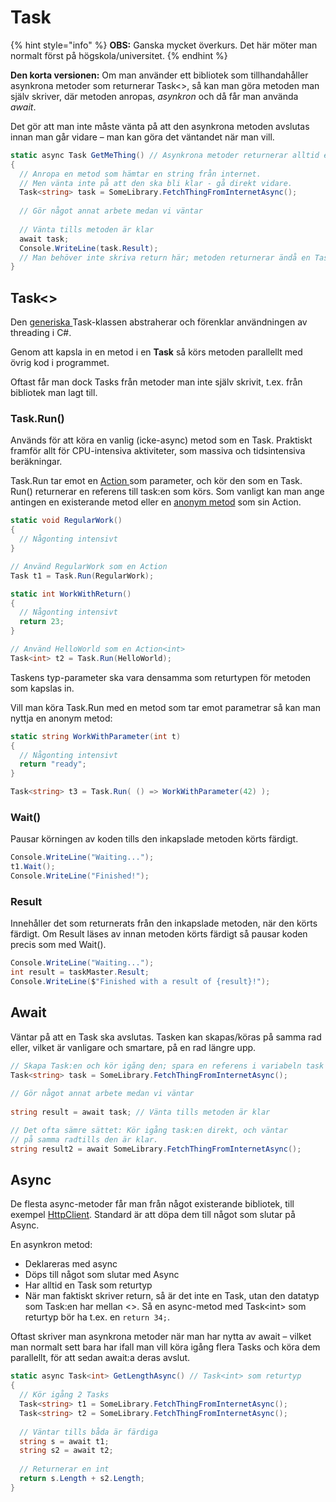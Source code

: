 # Task

{% hint style="info" %}
**OBS:** Ganska mycket överkurs. Det här möter man normalt först på högskola/universitet.
{% endhint %}

**Den korta versionen:** Om man använder ett bibliotek som tillhandahåller asynkrona metoder som returnerar Task<>, så kan man göra metoden man själv skriver, där metoden anropas, _asynkron_ och då får man använda _await_.

Det gör att man inte måste vänta på att den asynkrona metoden avslutas innan man går vidare – man kan göra det väntandet när man vill.

```csharp
static async Task GetMeThing() // Asynkrona metoder returnerar alltid en Task
{
  // Anropa en metod som hämtar en string från internet.
  // Men vänta inte på att den ska bli klar - gå direkt vidare.
  Task<string> task = SomeLibrary.FetchThingFromInternetAsync();
  
  // Gör något annat arbete medan vi väntar
  
  // Vänta tills metoden är klar
  await task;
  Console.WriteLine(task.Result);
  // Man behöver inte skriva return här; metoden returnerar ändå en Task
}
```

## Task<>

Den [generiska ](../../klasser-och-objektorientering/generiska-klasser.md)Task-klassen abstraherar och förenklar användningen av threading i C#.&#x20;

Genom att kapsla in en metod i en **Task** så körs metoden parallellt med övrig kod i programmet.

Oftast får man dock Tasks från metoder man inte själv skrivit, t.ex. från bibliotek man lagt till.

### Task.Run()

Används för att köra en vanlig (icke-async) metod som en Task. Praktiskt framför allt för CPU-intensiva aktiviteter, som massiva och tidsintensiva beräkningar.

Task.Run tar emot en [Action ](../../grundlaeggande/delegates.md#h.p_qt3arehin8yt)som parameter, och kör den som en Task. Run() returnerar en referens till task:en som körs. Som vanligt kan man ange antingen en existerande metod eller en [anonym metod](../../grundlaeggande/delegates.md#anonyma-metoder-i-delegatvariabler) som sin Action.

```csharp
static void RegularWork()
{
  // Någonting intensivt
}

// Använd RegularWork som en Action
Task t1 = Task.Run(RegularWork);
```

```csharp
static int WorkWithReturn()
{
  // Någonting intensivt
  return 23;
}

// Använd HelloWorld som en Action<int>
Task<int> t2 = Task.Run(HelloWorld);
```

Taskens typ-parameter ska vara densamma som returtypen för metoden som kapslas in.

Vill man köra Task.Run med en metod som tar emot parametrar så kan man nyttja en anonym metod:

```csharp
static string WorkWithParameter(int t)
{
  // Någonting intensivt
  return "ready";
}

Task<string> t3 = Task.Run( () => WorkWithParameter(42) );
```

### Wait()

Pausar körningen av koden tills den inkapslade metoden körts färdigt.

```csharp
Console.WriteLine("Waiting...");
t1.Wait();
Console.WriteLine("Finished!");
```

### Result

Innehåller det som returnerats från den inkapslade metoden, när den körts färdigt. Om Result läses av innan metoden körts färdigt så pausar koden precis som med Wait().

```csharp
Console.WriteLine("Waiting...");
int result = taskMaster.Result;
Console.WriteLine($"Finished with a result of {result}!");
```

## Await

Väntar på att en Task ska avslutas. Tasken kan skapas/köras på samma rad eller, vilket är vanligare och smartare, på en rad längre upp.

```csharp
// Skapa Task:en och kör igång den; spara en referens i variabeln task
Task<string> task = SomeLibrary.FetchThingFromInternetAsync();
  
// Gör något annat arbete medan vi väntar
  
string result = await task; // Vänta tills metoden är klar

// Det ofta sämre sättet: Kör igång task:en direkt, och väntar 
// på samma radtills den är klar.
string result2 = await SomeLibrary.FetchThingFromInternetAsync();
```

## Async

De flesta async-metoder får man från något existerande bibliotek, till exempel [HttpClient](../naetverk-och-internet/restful-client.md#httpclient). Standard är att döpa dem till något som slutar på Async.

En asynkron metod:

* Deklareras med async
* Döps till något som slutar med Async
* Har alltid en Task som returtyp
* När man faktiskt skriver return, så är det inte en Task, utan den datatyp som Task:en har mellan <>. Så en async-metod med Task\<int> som returtyp bör ha t.ex. en `return 34;`.

Oftast skriver man asynkrona metoder när man har nytta av await – vilket man normalt sett bara har ifall man vill köra igång flera Tasks och köra dem parallellt, för att sedan await:a deras avslut.

```csharp
static async Task<int> GetLengthAsync() // Task<int> som returtyp
{
  // Kör igång 2 Tasks
  Task<string> t1 = SomeLibrary.FetchThingFromInternetAsync(); 
  Task<string> t2 = SomeLibrary.FetchThingFromInternetAsync(); 
  
  // Väntar tills båda är färdiga
  string s = await t1;
  string s2 = await t2;
  
  // Returnerar en int
  return s.Length + s2.Length;
}
```
